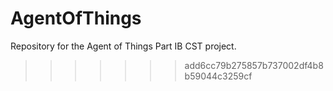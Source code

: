 # AgentOfThings

Repository for the Agent of Things Part IB CST project.
>>>>>>> add6cc79b275857b737002df4b8b59044c3259cf
